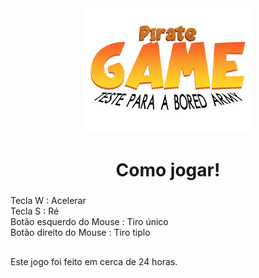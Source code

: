 <div align="center">
  <img height="200" src="https://github.com/CKNmusic/Pirate-Game/blob/main/Assets/PNG/pirateGameLogo.png?raw=true"  />
</div>

###

<h1 align="center">Como jogar!</h1>

###

<p align="left">Tecla W : Acelerar<br>Tecla S : Ré<br>Botão esquerdo do Mouse : Tiro único<br>Botão direito do Mouse : Tiro tiplo</p>

###

<h2 align="left"></h2>

###

<p align="left">Este jogo foi feito em cerca de 24 horas.</p>

###
